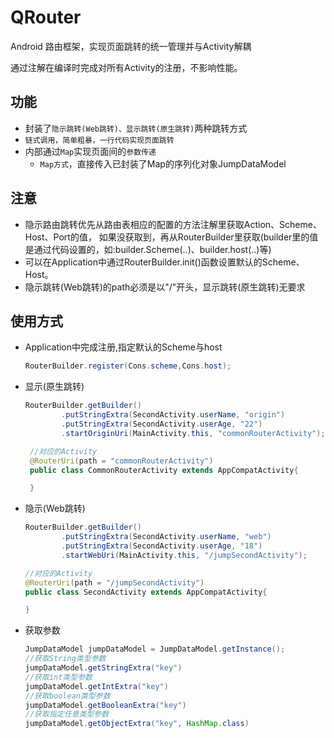# QRouter
Android 路由框架，实现页面跳转的统一管理并与Activity解耦

通过注解在编译时完成对所有Activity的注册，不影响性能。
## 功能
* 封装了`隐示跳转(Web跳转)、显示跳转(原生跳转)`两种跳转方式
* `链式调用，简单粗暴，一行代码实现页面跳转`
* 内部通过`Map`实现页面间的`参数传递`
    * `Map方式`，直接传入已封装了Map的序列化对象JumpDataModel

## 注意
* 隐示路由跳转优先从路由表相应的配置的方法注解里获取Action、Scheme、Host、Port的值，
如果没获取到，再从RouterBuilder里获取(builder里的值是通过代码设置的，如:builder.Scheme(..)、builder.host(..)等)
* 可以在Application中通过RouterBuilder.init()函数设置默认的Scheme、Host。
* 隐示跳转(Web跳转)的path必须是以"/"开头，显示跳转(原生跳转)无要求
## 使用方式
* Application中完成注册,指定默认的Scheme与host
    ``` java
    RouterBuilder.register(Cons.scheme,Cons.host);
    ```
* 显示(原生跳转)
    ``` java
    RouterBuilder.getBuilder()
            .putStringExtra(SecondActivity.userName, "origin")
            .putStringExtra(SecondActivity.userAge, "22")
            .startOriginUri(MainActivity.this, "commonRouterActivity");

     //对应的Activity
     @RouterUri(path = "commonRouterActivity")
     public class CommonRouterActivity extends AppCompatActivity{

     }
     ```
* 隐示(Web跳转)
    ``` java
    RouterBuilder.getBuilder()
            .putStringExtra(SecondActivity.userName, "web")
            .putStringExtra(SecondActivity.userAge, "18")
            .startWebUri(MainActivity.this, "/jumpSecondActivity");

    //对应的Activity
    @RouterUri(path = "/jumpSecondActivity")
    public class SecondActivity extends AppCompatActivity{

    }
    ```
* 获取参数
    ``` java
    JumpDataModel jumpDataModel = JumpDataModel.getInstance();
    //获取String类型参数
    jumpDataModel.getStringExtra("key")
    //获取int类型参数
    jumpDataModel.getIntExtra("key")
    //获取boolean类型参数
    jumpDataModel.getBooleanExtra("key")
    //获取指定任意类型参数
    jumpDataModel.getObjectExtra("key", HashMap.class)
    ```
